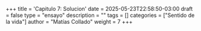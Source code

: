 +++
title = 'Capitulo 7: Solucion'
date = 2025-05-23T22:58:50-03:00
draft = false
type = "ensayo"
description = ""
tags = []
categories = ["Sentido de la vida"]
author = "Matías Collado"
weight = 7
+++

